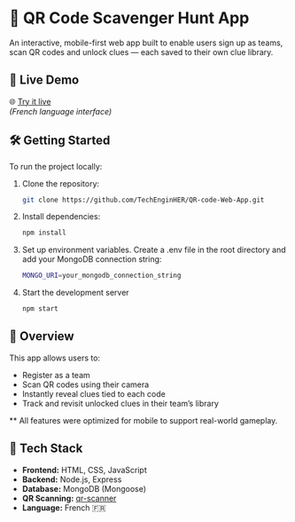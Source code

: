 # 🧩 QR Code Scavenger Hunt App

An interactive, mobile-first web app built to enable users sign up as teams, scan QR codes and unlock clues — each saved to their own clue library.

## 🚀 Live Demo

🌐 [Try it live](qrcodescavengerhuntwebapp.onrender.com)  
*(French language interface)*

## 🛠️ Getting Started
To run the project locally:

1. Clone the repository:
   ```bash
   git clone https://github.com/TechEnginHER/QR-code-Web-App.git
   ```
   
3. Install dependencies:
    ```bash
   npm install
    ```

5. Set up environment variables. Create a .env file in the root directory and add your MongoDB connection string:
   ```bash
   MONGO_URI=your_mongodb_connection_string
   ```

7. Start the development server
    ```bash
   npm start
    ```

## 🌟 Overview
This app allows users to:
- Register as a team
- Scan QR codes using their camera
- Instantly reveal clues tied to each code
- Track and revisit unlocked clues in their team’s library

** All features were optimized for mobile to support real-world gameplay.

## 🔧 Tech Stack

- **Frontend:** HTML, CSS, JavaScript  
- **Backend:** Node.js, Express
- **Database:** MongoDB (Mongoose)  
- **QR Scanning:** [qr-scanner](https://github.com/nimiq/qr-scanner) 
- **Language:** French 🇫🇷









